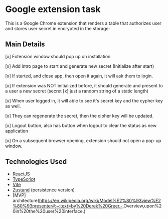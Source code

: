 # Google extension task

This is a Google Chrome extension that renders a table that authorizes user and stores user secret in encrypted in the storage:

## Main Details

[x] Extension window should pop up on installation

[x] Add intro page to start and generate new secret (Initialize after start)

[x] If started, and close app, then open it again, it will ask them to login.

[x] If extension was NOT initialized before, it should generate and present to a user a new secret (secret [x] just a random string of a static length)

[x] When user logged in, it will able to see it's secret key and the cypher key as well.

[x] They can regenerate the secret, then the cipher key will be updated.

[x] Logout button, also has button when logout to clear the status as new application

[x] On a subsequent browser opening, extension should not open a pop-up window.

## Technologies Used

- [ReactJS](https://reactjs.org/)
- [TypeScript](https://www.typescriptlang.org/)
- [Vite](https://vitejs.dev/)
- [Zustand](https://github.com/pmndrs/zustand) (persistence version)
- [MVP] architecture(<https://en.wikipedia.org/wiki/Model%E2%80%93view%E2%80%93presenter#:~:text=by%20Derek%20Greer.->,Overview,upon%20in%20the%20user%20interface.)
